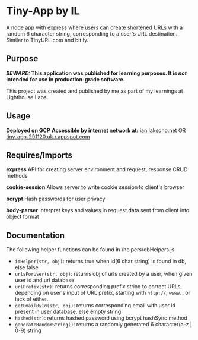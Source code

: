 # Tiny-App by IL

A node app with express where users can create shortened URLs with a random 6 character string, corresponding to a user's URL destination. Similar to TinyURL.com and bit.ly.

## Purpose

**_BEWARE:_ This application was published for learning purposes. It is _not_ intended for use in production-grade software.**

This project was created and published by me as part of my learnings at Lighthouse Labs. 

## Usage

**Deployed on GCP**
**Accessible by internet network at:**
[ian.laksono.net](ian.laksono.net) OR 
[tiny-app-291120.uk.r.appspot.com](tiny-app-291120.uk.r.appspot.com)

## Requires/Imports

**express**
API for creating server environment and request, response CRUD methods

**cookie-session**
Allows server to write cookie session to client's browser

**bcrypt**
Hash passwords for user privacy

**body-parser**
Interpret keys and values in request data sent from client into object format

## Documentation

The following helper functions can be found in /helpers/dbHelpers.js:

* `idHelper(str, obj)`: returns true when id(6 char string) is found in db, else false
* `urlsForUser(str, obj)`: returns obj of urls created by a user, when given user id and url database
* `urlPrefix(str)`: returns corresponding prefix string to correct URLs, depending on user's input of URL prefix, starting with `http://`, `wwww.`, or lack of either.
* `getEmailById(str, obj)`: returns corresponding email with user id present in user database, else empty string
* `hashed(str)`: returns hashed password using bcrypt hashSync method
* `generateRandomString()`: returns a randomly generated 6 character(a-z | 0-9) string
